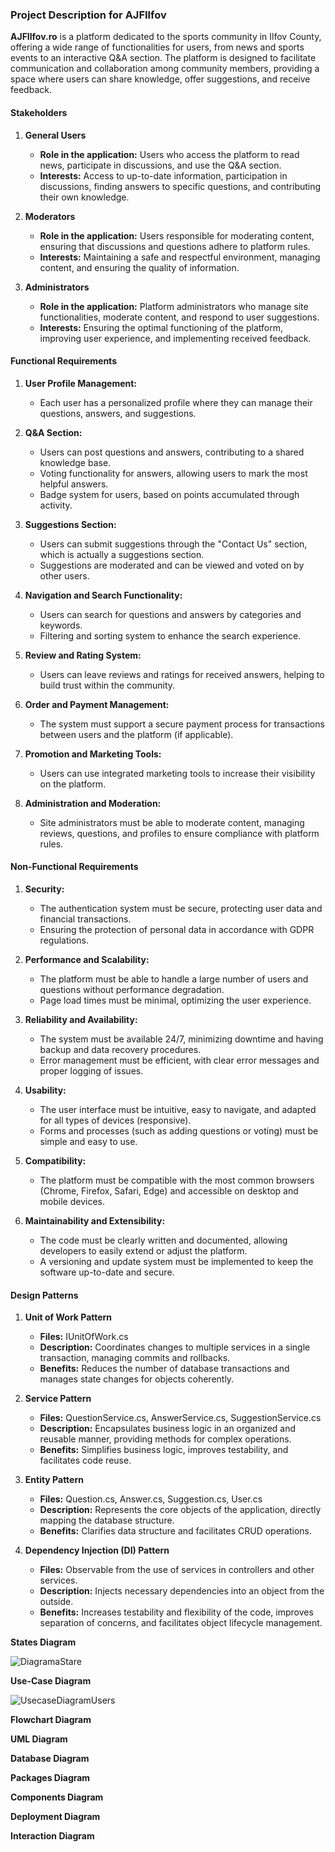 ### Project Description for AJFIlfov

**AJFIlfov.ro** is a platform dedicated to the sports community in Ilfov County, offering a wide range of functionalities for users, from news and sports events to an interactive Q&A section. The platform is designed to facilitate communication and collaboration among community members, providing a space where users can share knowledge, offer suggestions, and receive feedback.

#### Stakeholders

1. **General Users**
   - **Role in the application:** Users who access the platform to read news, participate in discussions, and use the Q&A section.
   - **Interests:** Access to up-to-date information, participation in discussions, finding answers to specific questions, and contributing their own knowledge.

2. **Moderators**
   - **Role in the application:** Users responsible for moderating content, ensuring that discussions and questions adhere to platform rules.
   - **Interests:** Maintaining a safe and respectful environment, managing content, and ensuring the quality of information.

3. **Administrators**
   - **Role in the application:** Platform administrators who manage site functionalities, moderate content, and respond to user suggestions.
   - **Interests:** Ensuring the optimal functioning of the platform, improving user experience, and implementing received feedback.

#### Functional Requirements

1. **User Profile Management:**
   - Each user has a personalized profile where they can manage their questions, answers, and suggestions.

2. **Q&A Section:**
   - Users can post questions and answers, contributing to a shared knowledge base.
   - Voting functionality for answers, allowing users to mark the most helpful answers.
   - Badge system for users, based on points accumulated through activity.

3. **Suggestions Section:**
   - Users can submit suggestions through the "Contact Us" section, which is actually a suggestions section.
   - Suggestions are moderated and can be viewed and voted on by other users.

4. **Navigation and Search Functionality:**
   - Users can search for questions and answers by categories and keywords.
   - Filtering and sorting system to enhance the search experience.

5. **Review and Rating System:**
   - Users can leave reviews and ratings for received answers, helping to build trust within the community.

6. **Order and Payment Management:**
   - The system must support a secure payment process for transactions between users and the platform (if applicable).

7. **Promotion and Marketing Tools:**
   - Users can use integrated marketing tools to increase their visibility on the platform.

8. **Administration and Moderation:**
   - Site administrators must be able to moderate content, managing reviews, questions, and profiles to ensure compliance with platform rules.

#### Non-Functional Requirements

1. **Security:**
   - The authentication system must be secure, protecting user data and financial transactions.
   - Ensuring the protection of personal data in accordance with GDPR regulations.

2. **Performance and Scalability:**
   - The platform must be able to handle a large number of users and questions without performance degradation.
   - Page load times must be minimal, optimizing the user experience.

3. **Reliability and Availability:**
   - The system must be available 24/7, minimizing downtime and having backup and data recovery procedures.
   - Error management must be efficient, with clear error messages and proper logging of issues.

4. **Usability:**
   - The user interface must be intuitive, easy to navigate, and adapted for all types of devices (responsive).
   - Forms and processes (such as adding questions or voting) must be simple and easy to use.

5. **Compatibility:**
   - The platform must be compatible with the most common browsers (Chrome, Firefox, Safari, Edge) and accessible on desktop and mobile devices.

6. **Maintainability and Extensibility:**
   - The code must be clearly written and documented, allowing developers to easily extend or adjust the platform.
   - A versioning and update system must be implemented to keep the software up-to-date and secure.

#### Design Patterns

1. **Unit of Work Pattern**
   - **Files:** IUnitOfWork.cs
   - **Description:** Coordinates changes to multiple services in a single transaction, managing commits and rollbacks.
   - **Benefits:** Reduces the number of database transactions and manages state changes for objects coherently.

2. **Service Pattern**
   - **Files:** QuestionService.cs, AnswerService.cs, SuggestionService.cs
   - **Description:** Encapsulates business logic in an organized and reusable manner, providing methods for complex operations.
   - **Benefits:** Simplifies business logic, improves testability, and facilitates code reuse.

3. **Entity Pattern**
   - **Files:** Question.cs, Answer.cs, Suggestion.cs, User.cs
   - **Description:** Represents the core objects of the application, directly mapping the database structure.
   - **Benefits:** Clarifies data structure and facilitates CRUD operations.

4. **Dependency Injection (DI) Pattern**
   - **Files:** Observable from the use of services in controllers and other services.
   - **Description:** Injects necessary dependencies into an object from the outside.
   - **Benefits:** Increases testability and flexibility of the code, improves separation of concerns, and facilitates object lifecycle management.


**States Diagram**

![DiagramaStare](https://github.com/user-attachments/assets/abe2b421-0163-438e-acce-efd452456607)

**Use-Case Diagram**

![UsecaseDiagramUsers](https://github.com/user-attachments/assets/40e8aa2e-dde9-4762-9429-dba6e2b54bd2)

**Flowchart Diagram**

**UML Diagram**

**Database Diagram**

**Packages Diagram**

**Components Diagram**

**Deployment Diagram**

**Interaction Diagram**
